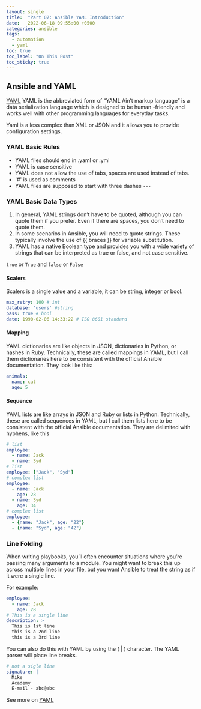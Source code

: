 ```yaml
---
layout: single
title:  "Part 07: Ansible YAML Introduction"
date:   2022-06-18 09:55:00 +0500
categories: ansible
tags:
  - automation
  - yaml
toc: true
toc_label: "On This Post"
toc_sticky: true
---
```


## Ansible and YAML
[YAML](https://yaml.org/) YAML is the abbreviated form of “YAML Ain’t markup language” is a data serialization language which is designed to be human -friendly and works well with other programming languages for everyday tasks.

Yaml is a less complex than XML or JSON and it allows you to provide configuration settings.

### YAML Basic Rules

- YAML files should end in .yaml or .yml
- YAML is case sensitive
- YAML does not allow the use of tabs, spaces are used instead of tabs.
- '#' is used as comments
- YAML files are supposed to start with three dashes `---`

### YAML Basic Data Types

1. In general, YAML strings don’t have to be quoted, although you can quote them if you prefer. Even if there are spaces, you don’t need to quote them.
2. In some scenarios in Ansible, you will need to quote strings. These typically involve the use of {{ braces }} for variable substitution.
3. YAML has a native Boolean type and provides you with a wide variety of strings that can be interpreted as true or false, and not case sensitive.

`true` or `True` and `false` or `False`

#### Scalers

Scalers is a single value and a variable, it can be string, integer or bool.

```yml
max_retry: 100 # int
database: 'users' #string
pass: true # bool
date: 1990-02-06 14:33:22 # ISO 8601 standard
```

#### Mapping

YAML dictionaries are like objects in JSON, dictionaries in Python, or hashes in Ruby. Technically, these are called mappings in YAML, but I call them dictionaries here to be consistent with the official Ansible documentation. They look like this:

```yml
animals:
  name: cat
  age: 5
```

#### Sequence

YAML lists are like arrays in JSON and Ruby or lists in Python. Technically, these are called sequences in YAML, but I call them lists here to be consistent with the official Ansible documentation. They are delimited with hyphens, like this

```yml
# list
employee:
  - name: Jack
  - name: Syd
# list
employee: ["Jack", "Syd"]  
# complex list
employee:
  - name: Jack
    age: 28
  - name: Syd
    age: 34
# complex list    
employee:
  - {name: "Jack", age: "22"}
  - {name: "Syd", age: "42"}
```

### Line Folding

When writing playbooks, you’ll often encounter situations where you’re passing many arguments to a module. You might want to break this up across multiple lines in your file, but you want Ansible to treat the string as if it were a single line.

For example:

```yml
employee:
  - name: Jack
    age: 28
# This is a single line 
description: > 
  This is 1st line
  this is a 2nd line
  this is a 3rd line
```

You can also do this with YAML by using the ( | ) character. The YAML parser will place line breaks.

```yml
# not a sigle line
signature: |
  Mike
  Academy
  E-mail - abc@abc  
```

See more on [YAML](https://www.tutorialspoint.com/yaml/index.htm)
